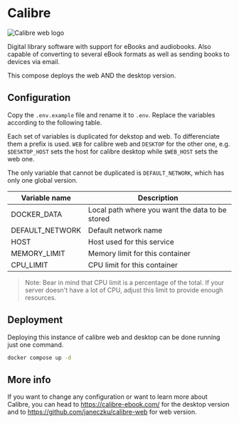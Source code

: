 # Calibre

![Calibre web logo](https://sasquatters.com/media/2017/04/Calibre-web-banner.jpg)

Digital library software with support for eBooks and audiobooks. Also capable of converting to several eBook formats as well as sending books to devices via email.

This compose deploys the web AND the desktop version.

## Configuration

Copy the `.env.example` file and rename it to `.env`. Replace the variables according to the following table.

Each set of variables is duplicated for dekstop and web. To differenciate them a prefix is used. `WEB` for calibre web and `DESKTOP` for the other one, e.g. `$DESKTOP_HOST` sets the host for calibre desktop while `$WEB_HOST` sets the web one.

The only variable that cannot be duplicated is `DEFAULT_NETWORK`, which has only one global version.

| Variable name           | Description                                      |
|-------------------------|--------------------------------------------------|
| DOCKER_DATA             | Local path where you want the data to be stored  |
| DEFAULT_NETWORK         | Default network name                             |
| HOST                    | Host used for this service                       |
| MEMORY_LIMIT            | Memory limit for this container                  |
| CPU_LIMIT               | CPU limit for this container                     |

> Note: Bear in mind that CPU limit is a percentage of the total. If your server doesn't have a lot of CPU, adjust this limit to provide enough resources. 

## Deployment

Deploying this instance of calibre web and desktop can be done running just one command.

```bash
docker compose up -d
```

## More info

If you want to change any configuration or want to learn more about Calibre, you can head to https://calibre-ebook.com/ for the desktop version and to https://github.com/janeczku/calibre-web for web version.